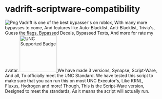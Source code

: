 # vadrift-scriptware-compatibility
![Png](https://user-images.githubusercontent.com/74150275/218519171-8834cde9-98a7-4907-81b9-2fb4044baeaf.png)
Vadrift is one of the best bypasser's on roblox, With many more bypasses to come, And features like Auto-Blacklist, Anti-Blacklist, Trivia's, Guess the flags, Bypassed Decals, Bypassed Texts, And more for rate my avatar.
<a href="https://scriptunc.org" style="height:max-content;" target="_blank">
    <img style="width: 120px;height:auto;" alt="UNC Supported Badge" src="https://scriptunc.org/badge-supported.png"/>
</a>
We have made 3 versions, Synapse, Script-Ware, And all, To officially meet the UNC Standard. We have tested this script to make sure that you can run this on most UNC Executor's, Like KRNL, Fluxus, Hydrogen and more! Though, This is the Script-Ware version, Designed to meet the standards, As it means the script will actually run.
